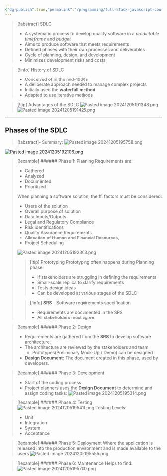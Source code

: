 ```yaml
---
{"dg-publish":true,"permalink":"/programming/full-stack-javascript-course-by-ibm-coursera/001-introduction-to-software-engineering/module-1-sdlc-software-development-lifecycle/002-sdlc-and-its-phases/","tags":["programming","softwareengineering","softwaredevelopment","SDLC"],"created":"2024-12-05T19:09:36.593+08:00"}
---
```



> [!abstract] SDLC
>
> - A systematic process to develop quality software in a _predictable timeframe_ and _budget_
> - Aims to produce software that meets requirements
> - Defined phases with their own processes and deliverables
> - Cycle of planning, design, and development
> - Minimizes development risks and costs

> [!info] History of SDLC
>
> - Conceived of in the mid-1960s
> - A deliberate approach needed to manage complex projects
> - Initially used the **waterfall method**
> - Adapted to use iterative methods

> [!tip] Advantages of the SDLC
> ![Pasted image 20241205191348.png](/img/user/Misc/attachments/Pasted%20image%2020241205191348.png)
> ![Pasted image 20241205191425.png](/img/user/Misc/attachments/Pasted%20image%2020241205191425.png)

---

## Phases of the SDLC

> [!abstract]- Summary:
> ![Pasted image 20241205195758.png](/img/user/Misc/attachments/Pasted%20image%2020241205195758.png)

![Pasted image 20241205192106.png](/img/user/Misc/attachments/Pasted%20image%2020241205192106.png)

> [!example] ###### Phase 1: Planning
> Requirements are:
>
> - Gathered
> - Analyzed
> - Documented
> - Prioritized
>
> When planning a software solution, the ff. factors must be considered:
>
> - Users of the solution
> - Overall purpose of solution
> - Data Inputs/Outputs
> - Legal and Regulatory Compliance
> - Risk identifications
> - Quality Assurance Requirements
> - Allocation of Human and Financial Resources,
> - Project Scheduling
>
> ![Pasted image 20241205192303.png](/img/user/Misc/attachments/Pasted%20image%2020241205192303.png)
>
> > [!tip] Prototyping
> > Prototyping often happens during Planning phase
> >
> > - If stakeholders are struggling in defining the requirements
> > - Small-scale replica to clarify requirements
> > - Tests design ideas
> > - Can be developed at various stages of the SDLC
>
> > [!info] **SRS** - Software requirements specification
> >
> > - Requirements are documented in the SRS
> > - All stakeholders must agree

> [!example] ###### Phase 2: Design
>
> - Requirements are gathered from the **SRS** to develop software architecture.
> - The architecture are reviewed by the stakeholders and team
>   - Prototypes(Preliminary Mock-Up / Demo) can be designed
> - **Design Document**: The document created in this phase, used by developers.

> [!example] ###### Phase 3: Development
>
> - Start of the coding process
> - Project planners uses the **Design Document** to determine and assign coding tasks:
>   ![Pasted image 20241205195314.png](/img/user/Misc/attachments/Pasted%20image%2020241205195314.png)

> [!example] ###### Phase 4: Testing
> ![Pasted image 20241205195411.png](/img/user/Misc/attachments/Pasted%20image%2020241205195411.png)
> Testing Levels:
>
> - Unit
> - Integration
> - System
> - Acceptance

> [!example] ###### Phase 5: Deployment
> Where the application is released into the production environment and is made available to the users
> ![Pasted image 20241205195555.png](/img/user/Misc/attachments/Pasted%20image%2020241205195555.png)

> [!example] ###### Phase 6: Maintenance
> Helps to find:
> ![Pasted image 20241205195700.png](/img/user/Misc/attachments/Pasted%20image%2020241205195700.png)

